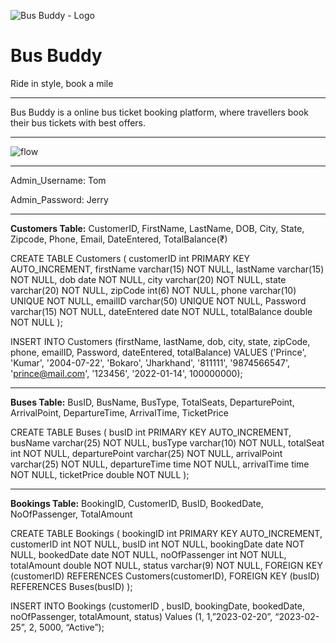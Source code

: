 ![Bus Buddy - Logo](https://user-images.githubusercontent.com/112754559/221499553-7b477363-5ce7-4bff-8d7d-0d62bdcc2935.png)

<h1>Bus Buddy</h1>
Ride in style, book a mile </br>

<hr></hr>

<p>Bus Buddy is a online bus ticket booking platform,
where travellers book their bus tickets with best 
offers.</p>

<hr></hr>

![flow](https://user-images.githubusercontent.com/112754559/221497490-f005bbce-1a64-4980-a9ce-1cd39e32be83.jpg)

<hr></hr>

<p>Admin_Username: Tom</p>
<p>Admin_Password: Jerry</p>

<hr></hr>
<b>Customers Table:</b>
CustomerID, FirstName, LastName, DOB, City, State, Zipcode, Phone, Email, DateEntered, TotalBalance(₹)

CREATE TABLE Customers (
	customerID int PRIMARY KEY AUTO_INCREMENT,
	firstName varchar(15) NOT NULL,
	lastName varchar(15) NOT NULL,
	dob date NOT NULL,
	city varchar(20) NOT NULL,
	state varchar(20) NOT NULL,
	zipCode int(6) NOT NULL,
	phone varchar(10) UNIQUE NOT NULL,
	emailID varchar(50)  UNIQUE NOT NULL,
	Password varchar(15) NOT NULL,
	dateEntered date NOT NULL,
	totalBalance double NOT NULL
);

INSERT INTO Customers 
(firstName, lastName, dob, city, state, zipCode, phone, emailID, Password, dateEntered, totalBalance) 
VALUES 
('Prince', 'Kumar', '2004-07-22', 'Bokaro', 'Jharkhand', '811111', '9874566547', 'prince@mail.com', '123456', '2022-01-14', 100000000);

<hr></hr>


<b>Buses Table:</b>
BusID, BusName, BusType, TotalSeats, DeparturePoint, ArrivalPoint, DepartureTime, ArrivalTime, TicketPrice

CREATE TABLE Buses (
busID int PRIMARY KEY AUTO_INCREMENT,
busName varchar(25) NOT NULL,
busType varchar(10) NOT NULL,
totalSeat int NOT NULL,
departurePoint varchar(25) NOT NULL,
arrivalPoint varchar(25) NOT NULL,
departureTime time NOT NULL,
arrivalTime time NOT NULL,
ticketPrice double NOT NULL
);

<hr></hr>

<b>Bookings Table:</b>
BookingID, CustomerID, BusID, BookedDate, NoOfPassenger, TotalAmount

CREATE TABLE Bookings (
	bookingID int PRIMARY KEY AUTO_INCREMENT,
	customerID int NOT NULL,
	busID int NOT NULL,
bookingDate date NOT NULL,
	bookedDate date NOT NULL,
	noOfPassenger int NOT NULL,
	totalAmount double NOT NULL,
	status varchar(9) NOT NULL,
	FOREIGN KEY (customerID) REFERENCES Customers(customerID),
	FOREIGN KEY (busID) REFERENCES Buses(busID)
);

INSERT INTO Bookings (customerID , busID, bookingDate, bookedDate, noOfPassenger, totalAmount, status) Values (1, 1,”2023-02-20”, “2023-02-25”, 2, 5000, “Active”);
